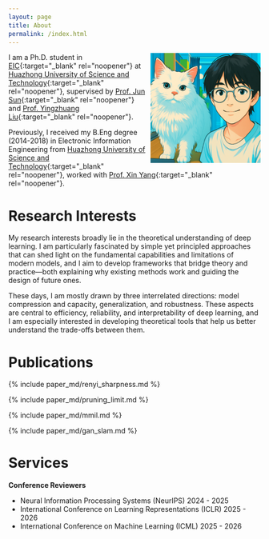 ```yaml
---
layout: page
title: About
permalink: /index.html
---
```


<img style="float:right; padding-left:10px" src="images/selfandcat.jpg" width="220" height="220">

I am a Ph.D. student in [EIC](https://english.eic.hust.edu.cn){:target="_blank" rel="noopener"} at [Huazhong University of Science and Technology](https://english.hust.edu.cn/){:target="_blank" rel="noopener"}, supervised by [Prof. Jun Sun](https://hust.teacher.360eol.com/teacherBasic/preview?teacherType=&teacherId=15979){:target="_blank" rel="noopener"} and [Prof. Yingzhuang Liu](https://hust.teacher.360eol.com/teacherBasic/preview?teacherType=&teacherId=15939){:target="_blank" rel="noopener"}. 

Previously, I received my B.Eng degree (2014-2018) in Electronic Information Engineering from [Huazhong University of Science and Technology](https://english.hust.edu.cn/){:target="_blank" rel="noopener"}, worked with [Prof. Xin Yang](https://sites.google.com/view/xinyang/home){:target="_blank" rel="noopener"}.

# Research Interests

My research interests broadly lie in the theoretical understanding of deep learning. I am particularly fascinated by simple yet principled approaches that can shed light on the fundamental capabilities and limitations of modern models, and I aim to develop frameworks that bridge theory and practice—both explaining why existing methods work and guiding the design of future ones.

These days, I am mostly drawn by three interrelated directions: model compression and capacity, generalization, and robustness. These aspects are central to efficiency, reliability, and interpretability of deep learning, and I am especially interested in developing theoretical tools that help us better understand the trade-offs between them.

<!-- News -->

# Publications

<!--<span class="badge">J</span> Journal <span class="badge">C</span> Conference <br>-->

{% include paper_md/renyi_sharpness.md %}

{% include paper_md/pruning_limit.md %}

{% include paper_md/mmil.md %}

{% include paper_md/gan_slam.md %}

# Services
**Conference Reviewers**
- Neural Information Processing Systems (NeurIPS) 2024 - 2025
- International Conference on Learning Representations (ICLR) 2025 - 2026
- International Conference on Machine Learning (ICML) 2025 - 2026
